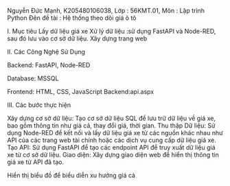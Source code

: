 Nguyễn Đức Mạnh, K205480106038, Lớp : 56KMT.01, Môn : Lập trình Python
Đên đề tài : Hệ thống theo dõi giá ô tô

I. Mục tiêu
Lấy dữ liệu giá xe
Xử lý dữ liệu :sử dụng FastAPI và Node-RED, sau đó lưu vào cơ sở dữ liệu.
Xây dựng trang web


II. Các Công Nghệ Sử Dụng

Backend: FastAPI, Node-RED

Database: MSSQL

Frontend: HTML, CSS, JavaScript
Backend:api.aspx

III. Các bước thực hiện

Xây dựng cơ sở dữ liệu:
Tạo cơ sở dữ liệu SQL để lưu trữ dữ liệu về giá xe, bao gồm thông tin như giá cả, thay đổi giá, thời gian.
Thu thập Dữ liệu:
Sử dụng Node-RED để kết nối và lấy dữ liệu giá xe từ các nguồn khác nhau như API của các trang web tài chính hoặc các dịch vụ cung cấp dữ liệu giá xe.
Tạo API:
Sử dụng FastAPI để tạo các endpoint API để truy xuất dữ liệu giá xe từ cơ sở dữ liệu.
Giao diện:
Xây dựng giao diện web để hiển thị thông tin giá xe từ API đã tạo.

Hiển thị biểu đồ để biểu diễn xu hướng giá cả
